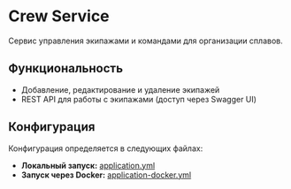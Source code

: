 # Crew Service

Сервис управления экипажами и командами для организации сплавов.

## Функциональность

- Добавление, редактирование и удаление экипажей
- REST API для работы с экипажами (доступ через Swagger UI)

## Конфигурация

Конфигурация определяется в следующих файлах:
- **Локальный запуск:** [application.yml](src/main/resources/application.yml)
- **Запуск через Docker:** [application-docker.yml](src/main/resources/application-docker.yml)